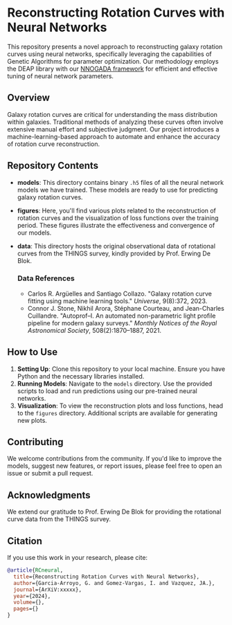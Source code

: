 # Reconstructing Rotation Curves with Neural Networks

This repository presents a novel approach to reconstructing galaxy rotation curves using neural networks, specifically leveraging the capabilities of Genetic Algorithms for parameter optimization. Our methodology employs the DEAP library with our [NNOGADA framework](https://github.com/igomezv/Nnogada) for efficient and effective tuning of neural network parameters.

## Overview

Galaxy rotation curves are critical for understanding the mass distribution within galaxies. Traditional methods of analyzing these curves often involve extensive manual effort and subjective judgment. Our project introduces a machine-learning-based approach to automate and enhance the accuracy of rotation curve reconstruction.

## Repository Contents

- **models**: This directory contains binary `.h5` files of all the neural network models we have trained. These models are ready to use for predicting galaxy rotation curves.
  
- **figures**: Here, you'll find various plots related to the reconstruction of rotation curves and the visualization of loss functions over the training period. These figures illustrate the effectiveness and convergence of our models.

- **data**: This directory hosts the original observational data of rotational curves from the THINGS survey, kindly provided by Prof. Erwing De Blok.
  
  ### Data References
  - Carlos R. Argüelles and Santiago Collazo. "Galaxy rotation curve fitting using machine learning tools." *Universe*, 9(8):372, 2023.
  - Connor J. Stone, Nikhil Arora, Stéphane Courteau, and Jean-Charles Cuillandre. "Autoprof–I. An automated non-parametric light profile pipeline for modern galaxy surveys." *Monthly Notices of the Royal Astronomical Society*, 508(2):1870–1887, 2021.

## How to Use

1. **Setting Up**: Clone this repository to your local machine. Ensure you have Python and the necessary libraries installed.
2. **Running Models**: Navigate to the `models` directory. Use the provided scripts to load and run predictions using our pre-trained neural networks.
3. **Visualization**: To view the reconstruction plots and loss functions, head to the `figures` directory. Additional scripts are available for generating new plots.

## Contributing

We welcome contributions from the community. If you'd like to improve the models, suggest new features, or report issues, please feel free to open an issue or submit a pull request.

## Acknowledgments

We extend our gratitude to Prof. Erwing De Blok for providing the rotational curve data from the THINGS survey.


## Citation

If you use this work in your research, please cite:

```bibtex
@article{RCneural,
  title={Reconstructing Rotation Curves with Neural Networks},
  author={Garcia-Arroyo, G. and Gomez-Vargas, I. and Vazquez, JA.},
  journal={ArXiV:xxxxx},
  year={2024},
  volume={},
  pages={}
}
